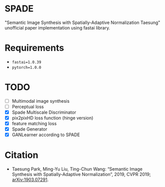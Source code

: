 # SPADE
"Semantic Image Synthesis with Spatially-Adaptive Normalization Taesung" unofficial paper implementation using fastai library.

# Requirements
- `fastai=1.0.39` 
- `pytorch=1.0.0`

# TODO
- [ ] Multimodal image synthesis
- [ ] Perceptual loss
- [x] Spade Multiscale Discriminator
- [x] pix2pixHD loss function (hinge version)
- [x] feature matching loss
- [x] Spade Generator
- [x] GANLearner according to SPADE

# Citation

<ul>
<li>
Taesung Park, Ming-Yu Liu, Ting-Chun Wang: “Semantic Image Synthesis with Spatially-Adaptive Normalization”, 2019, CVPR 2019; <a href='http://arxiv.org/abs/1903.07291'>arXiv:1903.07291</a>.
</li>
</ul>
